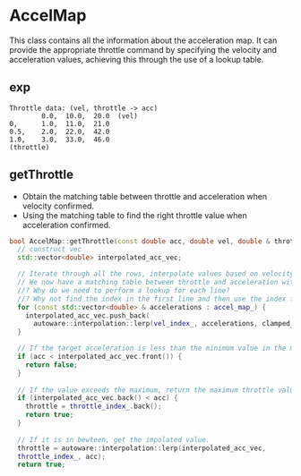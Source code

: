 # AccelMap
This class contains all the information about the acceleration map. It can provide the appropriate throttle command by specifying the velocity and acceleration values, achieving this through the use of a lookup table.
## exp
```
Throttle data: (vel, throttle -> acc)
        0.0,  10.0,  20.0  (vel)
0,      1.0,  11.0,  21.0
0.5,    2.0,  22.0,  42.0
1.0,    3.0,  33.0,  46.0
(throttle)
```
## getThrottle
- Obtain the matching table between throttle and acceleration when velocity confirmed.
- Using the matching table to find the right throttle value when acceleration confirmed.
```cpp
bool AccelMap::getThrottle(const double acc, double vel, double & throttle) const
  // construct vec
  std::vector<double> interpolated_acc_vec;

  // Iterate through all the rows, interpolate values based on velocity, and store these values in the vector.
  // We now have a matching table between throttle and acceleration with velocity confirmed.
  //? Why do we need to perform a lookup for each line?
  //? Why not find the index in the first line and then use the index for all subsequent lookups?
  for (const std::vector<double> & accelerations : accel_map_) {
    interpolated_acc_vec.push_back(
      autoware::interpolation::lerp(vel_index_, accelerations, clamped_vel))
  }

  // If the target acceleration is less than the minimum value in the matching table, return false.
  if (acc < interpolated_acc_vec.front()) {
    return false;
  }
  
  // If the value exceeds the maximum, return the maximum throttle value from throttle_index_ (a vector obtained from the readAccelMapFromCSV function, which contains all throttle values in the map).
  if (interpolated_acc_vec.back() < acc) {
    throttle = throttle_index_.back();
    return true;
  }
  
  // If it is in bewteen, get the impolated value.
  throttle = autoware::interpolation::lerp(interpolated_acc_vec, 
  throttle_index_, acc);
  return true;
```
